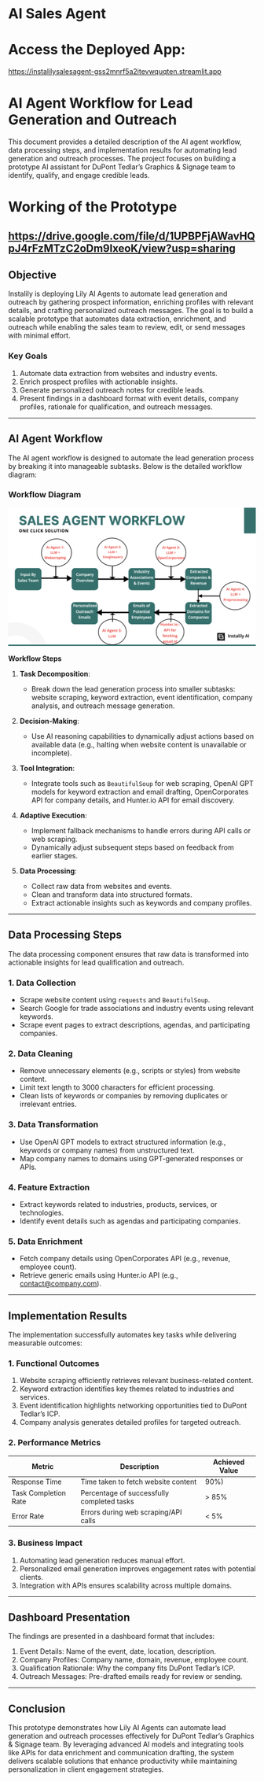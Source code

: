 #  AI Sales Agent

# Access the Deployed App:
https://instalilysalesagent-gss2mnrf5a2itevwquqten.streamlit.app

# AI Agent Workflow for Lead Generation and Outreach

This document provides a detailed description of the AI agent workflow, data processing steps, and implementation results for automating lead generation and outreach processes. The project focuses on building a prototype AI assistant for DuPont Tedlar’s Graphics & Signage team to identify, qualify, and engage credible leads.

# Working of the Prototype 
https://drive.google.com/file/d/1UPBPFjAWavHQpJ4rFzMTzC2oDm9lxeoK/view?usp=sharing
---

## **Objective**

Instalily is deploying Lily AI Agents to automate lead generation and outreach by gathering prospect information, enriching profiles with relevant details, and crafting personalized outreach messages. The goal is to build a scalable prototype that automates data extraction, enrichment, and outreach while enabling the sales team to review, edit, or send messages with minimal effort. 

### **Key Goals**
1. Automate data extraction from websites and industry events.
2. Enrich prospect profiles with actionable insights.
3. Generate personalized outreach notes for credible leads.
4. Present findings in a dashboard format with event details, company profiles, rationale for qualification, and outreach messages.

---

## **AI Agent Workflow**

The AI agent workflow is designed to automate the lead generation process by breaking it into manageable subtasks. Below is the detailed workflow diagram:

### **Workflow Diagram**

![AI Agent Workflow](https://github.com/udyansachdev1/instalily_sales_agent/blob/main/workflow.png)

**Workflow Steps**

1. **Task Decomposition**:
   - Break down the lead generation process into smaller subtasks: website scraping, keyword extraction, event identification, company analysis, and outreach message generation.
   
2. **Decision-Making**:
   - Use AI reasoning capabilities to dynamically adjust actions based on available data (e.g., halting when website content is unavailable or incomplete).

3. **Tool Integration**:
   - Integrate tools such as `BeautifulSoup` for web scraping, OpenAI GPT models for keyword extraction and email drafting, OpenCorporates API for company details, and Hunter.io API for email discovery.

4. **Adaptive Execution**:
   - Implement fallback mechanisms to handle errors during API calls or web scraping.
   - Dynamically adjust subsequent steps based on feedback from earlier stages.

5. **Data Processing**:
   - Collect raw data from websites and events.
   - Clean and transform data into structured formats.
   - Extract actionable insights such as keywords and company profiles.

---

## **Data Processing Steps**

The data processing component ensures that raw data is transformed into actionable insights for lead qualification and outreach.

### **1. Data Collection**
- Scrape website content using `requests` and `BeautifulSoup`.
- Search Google for trade associations and industry events using relevant keywords.
- Scrape event pages to extract descriptions, agendas, and participating companies.

### **2. Data Cleaning**
- Remove unnecessary elements (e.g., scripts or styles) from website content.
- Limit text length to 3000 characters for efficient processing.
- Clean lists of keywords or companies by removing duplicates or irrelevant entries.

### **3. Data Transformation**
- Use OpenAI GPT models to extract structured information (e.g., keywords or company names) from unstructured text.
- Map company names to domains using GPT-generated responses or APIs.

### **4. Feature Extraction**
- Extract keywords related to industries, products, services, or technologies.
- Identify event details such as agendas and participating companies.

### **5. Data Enrichment**
- Fetch company details using OpenCorporates API (e.g., revenue, employee count).
- Retrieve generic emails using Hunter.io API (e.g., contact@company.com).

---

## **Implementation Results**

The implementation successfully automates key tasks while delivering measurable outcomes:

### **1. Functional Outcomes**
1. Website scraping efficiently retrieves relevant business-related content.
2. Keyword extraction identifies key themes related to industries and services.
3. Event identification highlights networking opportunities tied to DuPont Tedlar’s ICP.
4. Company analysis generates detailed profiles for targeted outreach.

### **2. Performance Metrics**
| Metric               | Description                              | Achieved Value |
|----------------------|------------------------------------------|----------------|
| Response Time        | Time taken to fetch website content      | 90%)    |
| Task Completion Rate | Percentage of successfully completed tasks | > 85%          |
| Error Rate           | Errors during web scraping/API calls     | < 5%           |

### **3. Business Impact**
1. Automating lead generation reduces manual effort.
2. Personalized email generation improves engagement rates with potential clients.
3. Integration with APIs ensures scalability across multiple domains.

---

## **Dashboard Presentation**

The findings are presented in a dashboard format that includes:
1. Event Details: Name of the event, date, location, description.
2. Company Profiles: Company name, domain, revenue, employee count.
3. Qualification Rationale: Why the company fits DuPont Tedlar’s ICP.
4. Outreach Messages: Pre-drafted emails ready for review or sending.

---

## Conclusion

This prototype demonstrates how Lily AI Agents can automate lead generation and outreach processes effectively for DuPont Tedlar’s Graphics & Signage team. By leveraging advanced AI models and integrating tools like APIs for data enrichment and communication drafting, the system delivers scalable solutions that enhance productivity while maintaining personalization in client engagement strategies.
